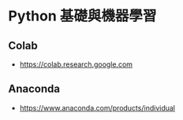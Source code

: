 # Python 基礎與機器學習

## Colab
- https://colab.research.google.com

## Anaconda 
- https://www.anaconda.com/products/individual
